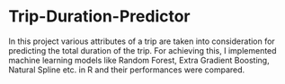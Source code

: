 # Trip-Duration-Predictor
In this project various attributes of a trip are taken into consideration for predicting the total duration of the trip. For achieving this, I implemented machine learning models like Random Forest, Extra Gradient Boosting, Natural Spline etc. in R and their performances were compared.
